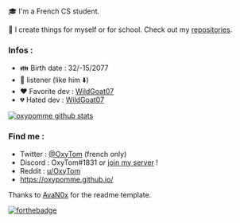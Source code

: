 :mortar_board: I'm a French CS student.

📝 I create things for myself or for school. Check out my [repositories](https://github.com/oxypomme?tab=repositories).

### Infos :

- :family: Birth date : 32/-15/2077
- :metal: listener (like him :arrow_down:)
- :heart: Favorite dev : [WildGoat07](https://github.com/WildGoat07)
- :broken_heart: Hated dev : [WildGoat07](https://github.com/WildGoat07)

[![oxypomme github stats](https://github-readme-stats.vercel.app/api?username=oxypomme&show_icons=true&icon_color=007ACC&count_private=true&hide_rank=true&hide_border=true&hide=stars,issues,prs)](https://github.com/anuraghazra/github-readme-stats)

### Find me :

- Twitter : [@OxyTom](https://twitter.com/OxyT0m8) (french only)
- Discord : OxyTom#1831 or [join my server](https://discord.com/invite/HgFJsP) !
- Reddit : [u/OxyTom](https://www.reddit.com/user/OxyTom)
- <https://oxypomme.github.io/>

Thanks to [AvaN0x](https://github.com/AvaN0x) for the readme template.

[![forthebadge](https://forthebadge.com/images/badges/made-with-c-sharp.svg)](https://forthebadge.com/)
